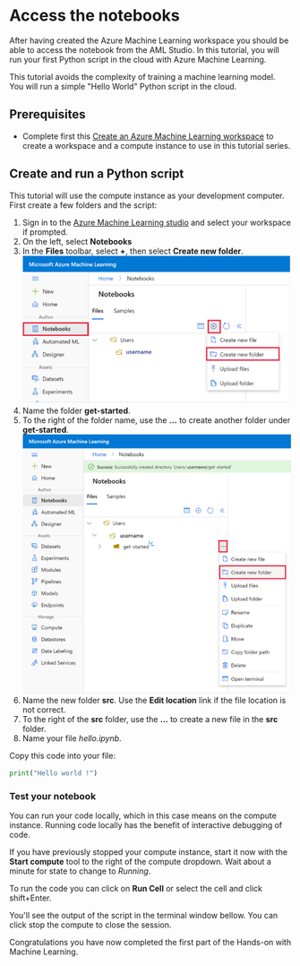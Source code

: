 # Access the notebooks


After having created the Azure Machine Learning workspace you should be able to access the notebook from the AML Studio.
In this tutorial, you will run your first Python script in the cloud with Azure Machine Learning. 


This tutorial avoids the complexity of training a machine learning model. You will run a simple "Hello World" Python script in the cloud. 


## Prerequisites

- Complete first this [Create an Azure Machine Learning workspace](https://github.com/joaosalvadoMicrosoft/Tutorial_create_AML/blob/master/2.%20Create%20an%20Azure%20Machine%20Learning%20workspace/README.md) to create a workspace and a compute instance to use in this tutorial series.

## Create and run a Python script

This tutorial will use the compute instance as your development computer.  First create a few folders and the script:

1. Sign in to the [Azure Machine Learning studio](https://ml.azure.com) and select your workspace if prompted.
1. On the left, select **Notebooks**
1. In the **Files** toolbar, select **+**, then select **Create new folder**.
![GitHub Logo](/Images/folder.png)
1. Name the folder **get-started**.
1. To the right of the folder name, use the **...** to create another folder under **get-started**.
![GitHub Logo](/Images/get.png)
1. Name the new folder **src**.  Use the **Edit location** link if the file location is not correct.
1. To the right of the **src** folder, use the **...** to create a new file in the **src** folder. 
1. Name your file *hello.ipynb*.  

Copy this code into your file:

```python
print("Hello world !")
```


### <a name="test"></a>Test your notebook

You can run your code locally, which in this case means on the compute instance. Running code locally has the benefit of interactive debugging of code.  

If you have previously stopped your compute instance, start it now with the **Start compute** tool to the right of the compute dropdown. Wait about a minute for state to change to  *Running*.



To run the code you can click on **Run Cell** or select the cell and click shift+Enter.


You'll see the output of the script in the terminal window bellow. You can click stop the compute to close the session.



Congratulations you have now completed the first part of the Hands-on with Machine Learning.
